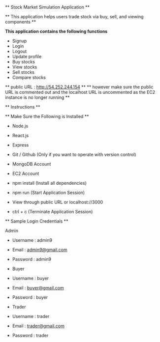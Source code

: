 ** Stock Market Simulation Application **

** This application helps users trade stock via buy, sell, and viewing components **

**This application contains the following functions**

* Signup
* Login
* Logout
* Update profile
* Buy stocks
* View stocks
* Sell stocks
* Compare stocks

** public URL : http://54.252.244.154 **
** however make sure the public URL is commented out and the localhost URL is uncommented as the EC2 instance is no longer running **

** Instructions **

** Make Sure the Following is Installed **

* Node.js
* React.js
* Express
* Git / Github (Only if you want to operate with version control)
* MongoDB Account
* EC2 Account

* npm install (Install all dependencies)
* npm run (Start Application Session)
* View through public URL or localhost://3000
* ctrl + c (Terminate Application Session)

** Sample Login Credentials **

Admin
* Username : admin9
* Email : admin9@gmail.com
* Password : admin9

* Buyer
* Username : buyer
* Email : buyer@gmail.com
* Password : buyer

* Trader
* Username : trader
* Email : trader@gmail.com
* Password : trader

